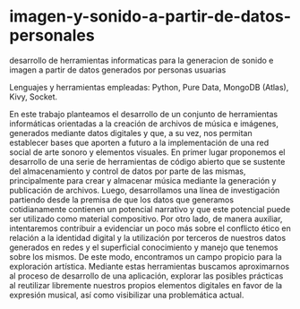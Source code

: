 # imagen-y-sonido-a-partir-de-datos-personales
desarrollo de herramientas informaticas para la generacion de sonido e imagen a partir de datos generados por personas usuarias

Lenguajes y herramientas empleadas: Python, Pure Data, MongoDB (Atlas), Kivy, Socket. 

En este trabajo planteamos el desarrollo de un conjunto de herramientas informáticas orientadas a la creación de archivos de música e imágenes, generados mediante datos digitales y que, a su vez, nos permitan establecer bases que aporten a futuro a la  implementación de una red social de arte sonoro y elementos visuales. En primer lugar proponemos el desarrollo de una serie de herramientas de código abierto que se sustente del almacenamiento y control de datos por parte de las mismas, principalmente para crear y almacenar música mediante la generación y publicación de archivos. Luego, desarrollamos una línea de investigación partiendo desde la premisa de que los datos que generamos cotidianamente contienen un potencial narrativo y que este potencial puede ser utilizado como material compositivo. Por otro lado, de manera auxiliar, intentaremos contribuir a evidenciar un poco más sobre el conflicto ético en relación a la identidad digital y la utilización por terceros de nuestros datos generados en redes y el superficial conocimiento y manejo que tenemos sobre los mismos. De este modo, encontramos un campo propicio para la exploración artística. Mediante estas herramientas buscamos aproximarnos al proceso de desarrollo de una aplicación, explorar las posibles prácticas al reutilizar libremente nuestros propios elementos digitales en favor de la expresión musical,  así como visibilizar una problemática actual. 

